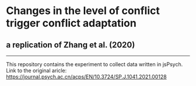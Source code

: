 # Changes in the level of conflict trigger conflict adaptation
## a replication of Zhang et al. (2020)

---
This repository contains the experiment to collect data written in jsPsych.
Link to the original aricle: https://journal.psych.ac.cn/acps/EN/10.3724/SP.J.1041.2021.00128
